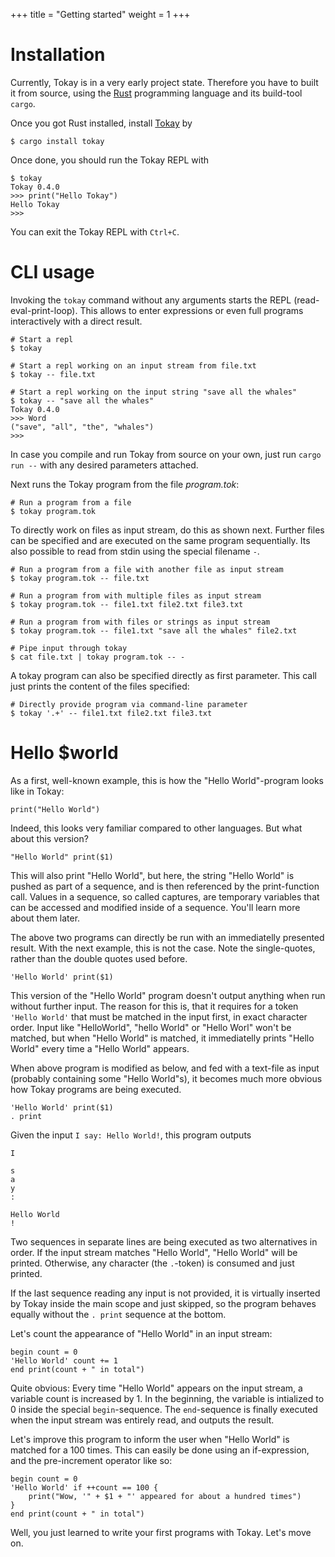 +++
title = "Getting started"
weight = 1
+++

# Installation

Currently, Tokay is in a very early project state. Therefore you have to built it from source, using the [Rust](https://www.rust-lang.org/) programming language and its build-tool `cargo`.

Once you got Rust installed, install [Tokay](https://crates.io/crates/tokay) by

```shell
$ cargo install tokay
```

Once done, you should run the Tokay REPL with
```shell
$ tokay
Tokay 0.4.0
>>> print("Hello Tokay")
Hello Tokay
>>>
```

You can exit the Tokay REPL with `Ctrl+C`.

# CLI usage

Invoking the `tokay` command without any arguments starts the REPL (read-eval-print-loop). This allows to enter expressions or even full programs interactively with a direct result.

```shell
# Start a repl
$ tokay

# Start a repl working on an input stream from file.txt
$ tokay -- file.txt

# Start a repl working on the input string "save all the whales"
$ tokay -- "save all the whales"
Tokay 0.4.0
>>> Word
("save", "all", "the", "whales")
>>>
```

In case you compile and run Tokay from source on your own, just run `cargo run --` with any desired parameters attached.

Next runs the Tokay program from the file *program.tok*:
```shell
# Run a program from a file
$ tokay program.tok
```

To directly work on files as input stream, do this as shown next. Further files can be specified and are executed on the same program sequentially. Its also possible to read from stdin using the special filename `-`.
```shell
# Run a program from a file with another file as input stream
$ tokay program.tok -- file.txt

# Run a program from with multiple files as input stream
$ tokay program.tok -- file1.txt file2.txt file3.txt

# Run a program from with files or strings as input stream
$ tokay program.tok -- file1.txt "save all the whales" file2.txt

# Pipe input through tokay
$ cat file.txt | tokay program.tok -- -
```

A tokay program can also be specified directly as first parameter. This call just prints the content of the files specified:
```shell
# Directly provide program via command-line parameter
$ tokay '.+' -- file1.txt file2.txt file3.txt
```

# Hello $world

As a first, well-known example, this is how the "Hello World"-program looks like in Tokay:
```tokay
print("Hello World")
```
Indeed, this looks very familiar compared to other languages. But what about this version?
```tokay
"Hello World" print($1)
```
This will also print "Hello World", but here, the string "Hello World" is pushed as part of a sequence, and is then referenced by the print-function call. Values in a sequence, so called captures, are temporary variables that can be accessed and modified inside of a sequence. You'll learn more about them later.

The above two programs can directly be run with an immediatelly presented result.
With the next example, this is not the case. Note the single-quotes, rather than the double quotes used before.
```tokay
'Hello World' print($1)
```
This version of the "Hello World" program doesn't output anything when run without further input. The reason for this is, that it requires for a token `'Hello World'` that must be matched in the input first, in exact character order. Input like "HelloWorld", "hello World" or "Hello Worl" won't be matched, but when "Hello World" is matched, it immediatelly prints "Hello World" every time a "Hello World" appears.

When above program is modified as below, and fed with a text-file as input (probably containing some "Hello World"s), it becomes much more obvious how Tokay programs are being executed.

```tokay
'Hello World' print($1)
. print
```
Given the input `I say: Hello World!`, this program outputs
```
I

s
a
y
:

Hello World
!
```
Two sequences in separate lines are being executed as two alternatives in order. If the input stream matches "Hello World", "Hello World" will be printed. Otherwise, any character (the `.`-token) is consumed and just printed.

If the last sequence reading any input is not provided, it is virtually inserted by Tokay inside the main scope and just skipped, so the program behaves equally without the `. print` sequence at the bottom.

Let's count the appearance of "Hello World" in an input stream:
```tokay
begin count = 0
'Hello World' count += 1
end print(count + " in total")
```
Quite obvious: Every time "Hello World" appears on the input stream, a variable count is increased by 1. In the beginning, the variable is intialized to 0 inside the special `begin`-sequence. The `end`-sequence is finally executed when the input stream was entirely read, and outputs the result.

Let's improve this program to inform the user when "Hello World" is matched for a 100 times. This can easily be done using an if-expression, and the pre-increment operator like so:
```tokay
begin count = 0
'Hello World' if ++count == 100 {
    print("Wow, '" + $1 + "' appeared for about a hundred times")
}
end print(count + " in total")
```

Well, you just learned to write your first programs with Tokay. Let's move on.
